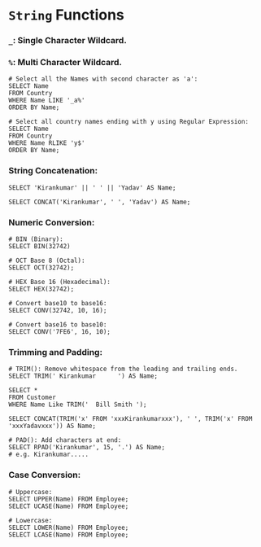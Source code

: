 # `String` Functions

### `_`: Single Character Wildcard.
### `%`: Multi Character Wildcard.

```mysql
# Select all the Names with second character as 'a':
SELECT Name 
FROM Country
WHERE Name LIKE '_a%' 
ORDER BY Name;

# Select all country names ending with y using Regular Expression:
SELECT Name
FROM Country
WHERE Name RLIKE 'y$' 
ORDER BY Name;
```      

### String Concatenation:

```mysql
SELECT 'Kirankumar' || ' ' || 'Yadav' AS Name;

SELECT CONCAT('Kirankumar', ' ', 'Yadav') AS Name;
```

### Numeric Conversion:

```mysql
# BIN (Binary):
SELECT BIN(32742)

# OCT Base 8 (Octal):
SELECT OCT(32742);

# HEX Base 16 (Hexadecimal):
SELECT HEX(32742);

# Convert base10 to base16:
SELECT CONV(32742, 10, 16);

# Convert base16 to base10:
SELECT CONV('7FE6', 16, 10);
```

### Trimming and Padding:

```mysql
# TRIM(): Remove whitespace from the leading and trailing ends.
SELECT TRIM(' Kirankumar      ') AS Name;

SELECT * 
FROM Customer
WHERE Name Like TRIM('  Bill Smith ');

SELECT CONCAT(TRIM('x' FROM 'xxxKirankumarxxx'), ' ', TRIM('x' FROM 'xxxYadavxxx')) AS Name;

# PAD(): Add characters at end:
SELECT RPAD('Kirankumar', 15, '.') AS Name;
# e.g. Kirankumar.....
```

### Case Conversion:

```mysql
# Uppercase:
SELECT UPPER(Name) FROM Employee;
SELECT UCASE(Name) FROM Employee;

# Lowercase:
SELECT LOWER(Name) FROM Employee;
SELECT LCASE(Name) FROM Employee;
```
